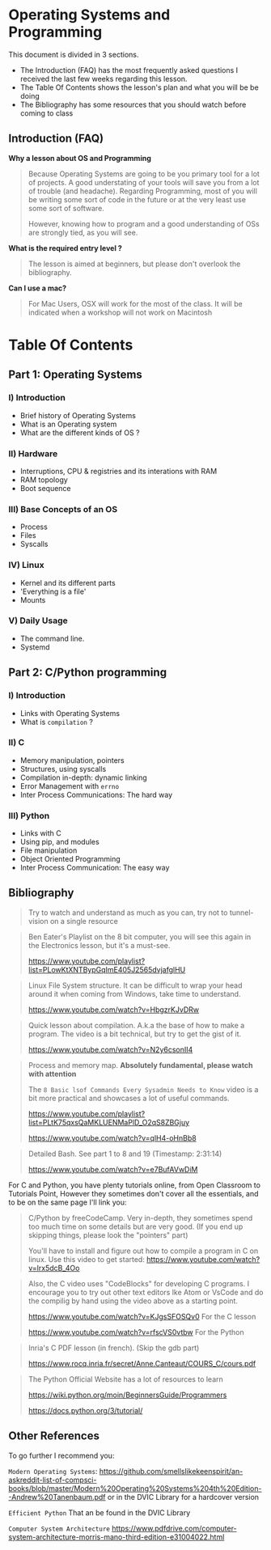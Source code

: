 # Operating Systems and Programming

This document is divided in 3 sections. 

- The Introduction (FAQ) has the most frequently asked questions I received the last few weeks regarding this lesson.
- The Table Of Contents shows the lesson's plan and what you will be be doing
- The Bibliography has some resources that you should watch before coming to class

## Introduction (FAQ)

**Why a lesson about OS and Programming** 

> Because Operating Systems are going to be you primary tool for a lot of projects. A good understating of your tools will save you from a lot of trouble (and headache). Regarding Programming, most of you will be writing some sort of code in the future or at the very least use some sort of software.
>
> However, knowing how to program and a good understanding of OSs are strongly tied, as you will see.

**What is the required entry level ?**

> The lesson is aimed at beginners, but please don't overlook the bibliography.

**Can I use a mac?**

> For Mac Users, OSX will work for the most of the class. It will be indicated when a workshop will not work on Macintosh 

# Table Of Contents

## Part 1: Operating Systems

### I) Introduction

- Brief history of Operating Systems
- What is an Operating system
- What are the different kinds of OS ?

### II) Hardware

- Interruptions, CPU & registries and its interations with RAM
- RAM topology
- Boot sequence

### III) Base Concepts of an OS

- Process
- Files
- Syscalls

### IV) Linux

- Kernel and its different parts
- 'Everything is a file'
- Mounts

### V) Daily Usage

- The command line.
- Systemd

## Part 2: C/Python programming

### I) Introduction

- Links with Operating Systems
- What is `compilation` ?

### II) C 

- Memory manipulation, pointers
- Structures, using syscalls
- Compilation in-depth: dynamic linking
- Error Management with `errno`
- Inter Process Communications: The hard way

### III) Python

- Links with C
- Using pip, and modules
- File manipulation
- Object Oriented Programming
- Inter Process Communication: The easy way

## Bibliography

> Try to watch and understand as much as you can, try not to tunnel-vision on a single resource

> Ben Eater's Playlist on the 8 bit computer, you will see this again in the Electronics lesson, but it's a must-see.
>
> https://www.youtube.com/playlist?list=PLowKtXNTBypGqImE405J2565dvjafglHU

> Linux File System structure. It can be difficult to wrap your head around it when coming from Windows, take time to understand.
>
> https://www.youtube.com/watch?v=HbgzrKJvDRw

> Quick lesson about compilation. A.k.a the base of how to make a program. The video is a bit technical, but try to get the gist of it.
>
> https://www.youtube.com/watch?v=N2y6csonII4

> Process and memory map. **Absolutely fundamental, please watch with attention**
>
> The `8 Basic lsof Commands Every Sysadmin Needs to Know` video is a bit more practical and showcases a lot of useful commands.
>
> https://www.youtube.com/playlist?list=PLtK75qxsQaMKLUENMaPlD_O2qS8ZBGjuy
>
> https://www.youtube.com/watch?v=qlH4-oHnBb8

> Detailed Bash. See part 1 to 8 and 19 (Timestamp: 2:31:14)
>
> https://www.youtube.com/watch?v=e7BufAVwDiM

For C and Python, you have plenty tutorials online, from Open Classroom to Tutorials Point, However they sometimes don't cover all the essentials, and to be on the same page I'll link you:

> C/Python by freeCodeCamp. Very in-depth, they sometimes spend too much time on some details but are very good. (If you end up skipping things, please look the "pointers" part)
>
>  You'll have to install and figure out how to compile a program in C on linux. Use this video to get started: https://www.youtube.com/watch?v=lrx5dcB_4Oo

>  Also, the C video uses "CodeBlocks" for developing C programs. I encourage you to try out other text editors lke Atom or VsCode and do the compilig by hand using the video above as a starting point.
>
> https://www.youtube.com/watch?v=KJgsSFOSQv0 For the C lesson
>
> https://www.youtube.com/watch?v=rfscVS0vtbw For the Python

> Inria's C PDF lesson (in french). (Skip the gdb part)
>
> https://www.rocq.inria.fr/secret/Anne.Canteaut/COURS_C/cours.pdf

> The Python Official Website has a lot of resources to learn
>
> https://wiki.python.org/moin/BeginnersGuide/Programmers
>
> https://docs.python.org/3/tutorial/

## Other References

To go further I recommend you:

`Modern Operating Systems`: https://github.com/smellslikekeenspirit/an-askreddit-list-of-compsci-books/blob/master/Modern%20Operating%20Systems%204th%20Edition--Andrew%20Tanenbaum.pdf or in the DVIC Library for a hardcover version

`Efficient Python` That an be found in the DVIC Library

`Computer System Architecture` https://www.pdfdrive.com/computer-system-architecture-morris-mano-third-edition-e31004022.html
